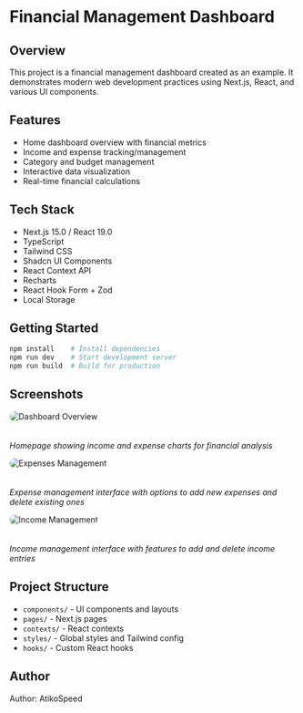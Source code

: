 # Financial Management Dashboard

## Overview

This project is a financial management dashboard created as an example. It demonstrates modern web development practices using Next.js, React, and various UI components.

## Features

- Home dashboard overview with financial metrics
- Income and expense tracking/management
- Category and budget management
- Interactive data visualization
- Real-time financial calculations

## Tech Stack

- Next.js 15.0 / React 19.0
- TypeScript
- Tailwind CSS
- Shadcn UI Components
- React Context API
- Recharts
- React Hook Form + Zod
- Local Storage

## Getting Started

```bash
npm install    # Install dependencies
npm run dev    # Start development server
npm run build  # Build for production
```

## Screenshots

<img src="https://github.com/user-attachments/assets/b84545da-7348-4029-95b9-759ff89a16bb" alt="Dashboard Overview" style="border-radius: 10px; margin-bottom: 20px;" />

_Homepage showing income and expense charts for financial analysis_

<img src="https://github.com/user-attachments/assets/e27ad60b-2b33-4292-8aa1-a2a3c39e4ce6" alt="Expenses Management" style="border-radius: 10px; margin-bottom: 20px;" />

_Expense management interface with options to add new expenses and delete existing ones_

<img src="https://github.com/user-attachments/assets/f7fd4303-8951-448d-aa2e-7cbf55494a4d" alt="Income Management" style="border-radius: 10px; margin-bottom: 20px;" />

_Income management interface with features to add and delete income entries_

## Project Structure

- `components/` - UI components and layouts
- `pages/` - Next.js pages
- `contexts/` - React contexts
- `styles/` - Global styles and Tailwind config
- `hooks/` - Custom React hooks

## Author

Author: AtikoSpeed
